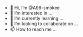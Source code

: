 - 👋 Hi, I’m @A96-smokee
- 👀 I’m interested in ...
- 🌱 I’m currently learning ...
- 💞️ I’m looking to collaborate on ...
- 📫 How to reach me ...

<!---
A96-smokee/A96-smokee is a ✨ special ✨ repository because its `README.md` (this file) appears on your GitHub profile.
You can click the Preview link to take a look at your changes.
--->
